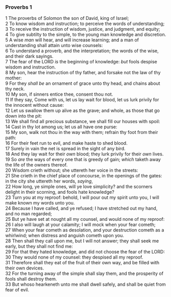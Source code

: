 ### Proverbs 1

1 The proverbs of Solomon the son of David, king of Israel;  
2 To know wisdom and instruction; to perceive the words of understanding;  
3 To receive the instruction of wisdom, justice, and judgment, and equity;  
4 To give subtilty to the simple, to the young man knowledge and discretion.  
5 A wise *man* will hear, and will increase learning; and a man of understanding shall attain unto wise counsels:  
6 To understand a proverb, and the interpretation; the words of the wise, and their dark sayings.  
7 The fear of the LORD *is* the beginning of knowledge: *but* fools despise wisdom and instruction.  
8 My son, hear the instruction of thy father, and forsake not the law of thy mother:  
9 For they *shall be* an ornament of grace unto thy head, and chains about thy neck.  
10 My son, if sinners entice thee, consent thou not.  
11 If they say, Come with us, let us lay wait for blood, let us lurk privily for the innocent without cause:  
12 Let us swallow them up alive as the grave; and whole, as those that go down into the pit:  
13 We shall find all precious substance, we shall fill our houses with spoil:  
14 Cast in thy lot among us; let us all have one purse:  
15 My son, walk not thou in the way with them; refrain thy foot from their path:  
16 For their feet run to evil, and make haste to shed blood.  
17 Surely in vain the net is spread in the sight of any bird.  
18 And they lay wait for their *own* blood; they lurk privily for their *own* lives.  
19 So *are* the ways of every one that is greedy of gain; *which* taketh away the life of the owners thereof.  
20 Wisdom crieth without; she uttereth her voice in the streets:  
21 She crieth in the chief place of concourse, in the openings of the gates: in the city she uttereth her words, *saying*,  
22 How long, ye simple ones, will ye love simplicity? and the scorners delight in their scorning, and fools hate knowledge?  
23 Turn you at my reproof: behold, I will pour out my spirit unto you, I will make known my words unto you.  
24 Because I have called, and ye refused; I have stretched out my hand, and no man regarded;  
25 But ye have set at nought all my counsel, and would none of my reproof:  
26 I also will laugh at your calamity; I will mock when your fear cometh;  
27 When your fear cometh as desolation, and your destruction cometh as a whirlwind; when distress and anguish cometh upon you.  
28 Then shall they call upon me, but I will not answer; they shall seek me early, but they shall not find me:  
29 For that they hated knowledge, and did not choose the fear of the LORD:  
30 They would none of my counsel: they despised all my reproof.  
31 Therefore shall they eat of the fruit of their own way, and be filled with their own devices.  
32 For the turning away of the simple shall slay them, and the prosperity of fools shall destroy them.  
33 But whoso hearkeneth unto me shall dwell safely, and shall be quiet from fear of evil.  
